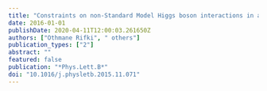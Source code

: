 ```yaml
---
title: "Constraints on non-Standard Model Higgs boson interactions in an effective Lagrangian using differential cross sections measured in the $H i̊ghtarrow γγ$ decay channel at $sqrts = 8$TeV with the ATLAS detector"
date: 2016-01-01
publishDate: 2020-04-11T12:00:03.261650Z
authors: ["Othmane Rifki", " others"]
publication_types: ["2"]
abstract: ""
featured: false
publication: "*Phys.Lett.B*"
doi: "10.1016/j.physletb.2015.11.071"
---
```


